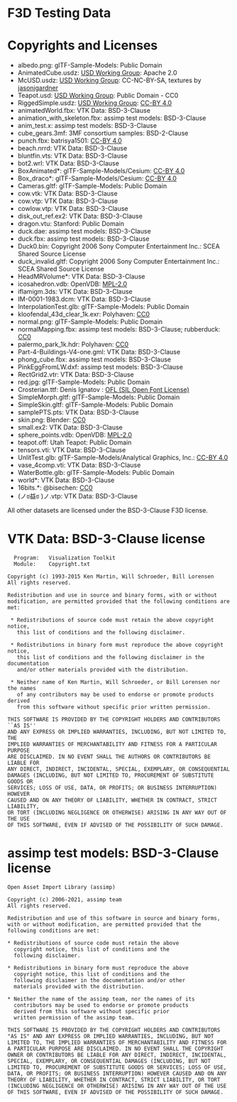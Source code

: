 # F3D Testing Data

# Copyrights and Licenses

- albedo.png: glTF-Sample-Models: Public Domain
- AnimatedCube.usdz: [USD Working Group](https://github.com/usd-wg/assets): Apache 2.0
- McUSD.usdz: [USD Working Group](https://github.com/usd-wg/assets): CC-NC-BY-SA, textures by [jasonjgardner](https://github.com/jasonjgardner)
- Teapot.usd: [USD Working Group](https://github.com/usd-wg/assets): Public Domain - CC0
- RiggedSimple.usdz: [USD Working Group](https://github.com/usd-wg/assets): [CC-BY 4.0](https://creativecommons.org/licenses/by/4.0/)
- animatedWorld.fbx: VTK Data: BSD-3-Clause
- animation_with_skeleton.fbx: assimp test models: BSD-3-Clause
- anim_test.x: assimp test models: BSD-3-Clause
- cube_gears.3mf: 3MF consortium samples: BSD-2-Clause
- punch.fbx: batrisya1501: [CC-BY 4.0](https://creativecommons.org/licenses/by/4.0/)
- beach.nrrd: VTK Data: BSD-3-Clause
- bluntfin.vts: VTK Data: BSD-3-Clause
- bot2.wrl: VTK Data: BSD-3-Clause
- BoxAnimated*: glTF-Sample-Models/Cesium: [CC-BY 4.0](https://creativecommons.org/licenses/by/4.0/)
- Box_draco*: glTF-Sample-Models/Cesium: [CC-BY 4.0](https://creativecommons.org/licenses/by/4.0/)
- Cameras.gltf: glTF-Sample-Models: Public Domain
- cow.vtk: VTK Data: BSD-3-Clause
- cow.vtp: VTK Data: BSD-3-Clause
- cowlow.vtp: VTK Data: BSD-3-Clause
- disk_out_ref.ex2: VTK Data: BSD-3-Clause
- dragon.vtu: Stanford: Public Domain
- duck.dae: assimp test models: BSD-3-Clause
- duck.fbx: assimp test models: BSD-3-Clause
- Duck0.bin: Copyright 2006 Sony Computer Entertainment Inc.: SCEA Shared Source License
- duck_invalid.gltf: Copyright 2006 Sony Computer Entertainment Inc.: SCEA Shared Source License
- HeadMRVolume*: VTK Data: BSD-3-Clause
- icosahedron.vdb: OpenVDB: [MPL-2.0](http://www.mozilla.org/MPL/2.0/)
- iflamigm.3ds: VTK Data: BSD-3-Clause
- IM-0001-1983.dcm: VTK Data: BSD-3-Clause
- InterpolationTest.glb: glTF-Sample-Models: Public Domain
- kloofendal_43d_clear_1k.exr: Polyhaven: [CC0](https://creativecommons.org/publicdomain/zero/1.0/)
- normal.png: glTF-Sample-Models: Public Domain
- normalMapping.fbx: assimp test models: BSD-3-Clause; rubberduck: [CC0](https://creativecommons.org/publicdomain/zero/1.0/)
- palermo_park_1k.hdr: Polyhaven: [CC0](https://creativecommons.org/publicdomain/zero/1.0/)
- Part-4-Buildings-V4-one.gml: VTK Data: BSD-3-Clause
- phong_cube.fbx: assimp test models: BSD-3-Clause
- PinkEggFromLW.dxf: assimp test models: BSD-3-Clause
- RectGrid2.vtr: VTK Data: BSD-3-Clause
- red.jpg: glTF-Sample-Models: Public Domain
- Crosterian.ttf: Denis Ignatov : [OFL (SIL Open Font License)](https://scripts.sil.org/cms/scripts/page.php?site_id=nrsi&id=OFL)
- SimpleMorph.gltf: glTF-Sample-Models: Public Domain
- SimpleSkin.gltf: glTF-Sample-Models: Public Domain
- samplePTS.pts: VTK Data: BSD-3-Clause
- skin.png: Blender: [CC0](https://creativecommons.org/publicdomain/zero/1.0/)
- small.ex2: VTK Data: BSD-3-Clause
- sphere_points.vdb: OpenVDB: [MPL-2.0](http://www.mozilla.org/MPL/2.0/)
- teapot.off: Utah Teapot: Public Domain
- tensors.vti: VTK Data: BSD-3-Clause
- UnlitTest.glb: glTF-Sample-Models/Analytical Graphics, Inc.: [CC-BY 4.0](https://creativecommons.org/licenses/by/4.0/)
- vase_4comp.vti: VTK Data: BSD-3-Clause
- WaterBottle.glb: glTF-Sample-Models: Public Domain
- world*: VTK Data: BSD-3-Clause
- 16bits.*: @bisechen: [CC0](https://creativecommons.org/publicdomain/zero/1.0/)
- (ノಠ益ಠ )ノ.vtp: VTK Data: BSD-3-Clause

All other datasets are licensed under the BSD-3-Clause F3D license.

# VTK Data: BSD-3-Clause license

```
  Program:   Visualization Toolkit
  Module:    Copyright.txt

Copyright (c) 1993-2015 Ken Martin, Will Schroeder, Bill Lorensen
All rights reserved.

Redistribution and use in source and binary forms, with or without
modification, are permitted provided that the following conditions are met:

 * Redistributions of source code must retain the above copyright notice,
   this list of conditions and the following disclaimer.

 * Redistributions in binary form must reproduce the above copyright notice,
   this list of conditions and the following disclaimer in the documentation
   and/or other materials provided with the distribution.

 * Neither name of Ken Martin, Will Schroeder, or Bill Lorensen nor the names
   of any contributors may be used to endorse or promote products derived
   from this software without specific prior written permission.

THIS SOFTWARE IS PROVIDED BY THE COPYRIGHT HOLDERS AND CONTRIBUTORS ``AS IS''
AND ANY EXPRESS OR IMPLIED WARRANTIES, INCLUDING, BUT NOT LIMITED TO, THE
IMPLIED WARRANTIES OF MERCHANTABILITY AND FITNESS FOR A PARTICULAR PURPOSE
ARE DISCLAIMED. IN NO EVENT SHALL THE AUTHORS OR CONTRIBUTORS BE LIABLE FOR
ANY DIRECT, INDIRECT, INCIDENTAL, SPECIAL, EXEMPLARY, OR CONSEQUENTIAL
DAMAGES (INCLUDING, BUT NOT LIMITED TO, PROCUREMENT OF SUBSTITUTE GOODS OR
SERVICES; LOSS OF USE, DATA, OR PROFITS; OR BUSINESS INTERRUPTION) HOWEVER
CAUSED AND ON ANY THEORY OF LIABILITY, WHETHER IN CONTRACT, STRICT LIABILITY,
OR TORT (INCLUDING NEGLIGENCE OR OTHERWISE) ARISING IN ANY WAY OUT OF THE USE
OF THIS SOFTWARE, EVEN IF ADVISED OF THE POSSIBILITY OF SUCH DAMAGE.
```

# assimp test models: BSD-3-Clause license

```
Open Asset Import Library (assimp)

Copyright (c) 2006-2021, assimp team
All rights reserved.

Redistribution and use of this software in source and binary forms,
with or without modification, are permitted provided that the
following conditions are met:

* Redistributions of source code must retain the above
  copyright notice, this list of conditions and the
  following disclaimer.

* Redistributions in binary form must reproduce the above
  copyright notice, this list of conditions and the
  following disclaimer in the documentation and/or other
  materials provided with the distribution.

* Neither the name of the assimp team, nor the names of its
  contributors may be used to endorse or promote products
  derived from this software without specific prior
  written permission of the assimp team.

THIS SOFTWARE IS PROVIDED BY THE COPYRIGHT HOLDERS AND CONTRIBUTORS
"AS IS" AND ANY EXPRESS OR IMPLIED WARRANTIES, INCLUDING, BUT NOT
LIMITED TO, THE IMPLIED WARRANTIES OF MERCHANTABILITY AND FITNESS FOR
A PARTICULAR PURPOSE ARE DISCLAIMED. IN NO EVENT SHALL THE COPYRIGHT
OWNER OR CONTRIBUTORS BE LIABLE FOR ANY DIRECT, INDIRECT, INCIDENTAL,
SPECIAL, EXEMPLARY, OR CONSEQUENTIAL DAMAGES (INCLUDING, BUT NOT
LIMITED TO, PROCUREMENT OF SUBSTITUTE GOODS OR SERVICES; LOSS OF USE,
DATA, OR PROFITS; OR BUSINESS INTERRUPTION) HOWEVER CAUSED AND ON ANY
THEORY OF LIABILITY, WHETHER IN CONTRACT, STRICT LIABILITY, OR TORT
(INCLUDING NEGLIGENCE OR OTHERWISE) ARISING IN ANY WAY OUT OF THE USE
OF THIS SOFTWARE, EVEN IF ADVISED OF THE POSSIBILITY OF SUCH DAMAGE.
```
